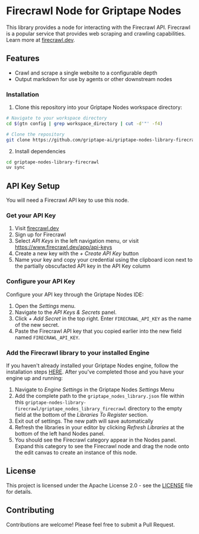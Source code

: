 # Firecrawl Node for Griptape Nodes 

This library provides a node for interacting with the Firecrawl API. Firecrawl is a popular service that provides web scraping and crawling capabilities. Learn more at [firecrawl.dev](https://firecrawl.dev).

## Features

* Crawl and scrape a single website to a configurable depth
* Output markdown for use by agents or other downstream nodes

### Installation

1. Clone this repository into your Griptape Nodes workspace directory:

```bash
# Navigate to your workspace directory
cd $(gtn config | grep workspace_directory | cut -d'"' -f4)

# Clone the repository
git clone https://github.com/griptape-ai/griptape-nodes-library-firecrawl.git
```

2. Install dependencies

```bash
cd griptape-nodes-library-firecrawl
uv sync
```

## API Key Setup

You will need a Firecrawl API key to use this node.

### Get your API Key

1. Visit [firecrawl.dev](https://firecrawl.dev)
2. Sign up for Firecrawl
3. Select *API Keys* in the left navigation menu, or visit https://www.firecrawl.dev/app/api-keys
4. Create a new key with the *+ Create API Key* button
5. Name your key and copy your credential using the clipboard icon next to the partially obscufacted API key in the API Key column

### Configure your API Key

Configure your API key through the Griptape Nodes IDE:

1. Open the *Settings* menu.
2. Navigate to the *API Keys & Secrets* panel.
3. Click *+ Add Secret* in the top right. Enter `FIRECRAWL_API_KEY` as the name of the new secret.
4. Paste the Firecrawl API key that you copied earlier into the new field named `FIRECRAWL_API_KEY`.

### Add the Firecrawl library to your installed Engine

If you haven't already installed your Griptape Nodes engine, follow the installation steps [HERE](https://github.com/griptape-ai/griptape-nodes). After you've completed those and you have your engine up and running: 

1. Navigate to *Engine Settings* in the Griptape Nodes *Settings* Menu 
2. Add the complete path to the `griptape_nodes_library.json` file within this `griptape-nodes-library-firecrawl/griptape_nodes_library_firecrawl` directory to the empty field at the bottom of the *Libraries To Register* section.
3. Exit out of settings. The new path will save automatically
4. Refresh the libraries in your editor by clicking *Refresh Libraries* at the bottom of the left hand Nodes panel.
5. You should see the Firecrawl category appear in the Nodes panel. Expand this category to see the Firecrawl node and drag the node onto the edit canvas to create an instance of this node.


## License

This project is licensed under the Apache License 2.0 - see the [LICENSE](LICENSE) file for details.

## Contributing

Contributions are welcome! Please feel free to submit a Pull Request.
